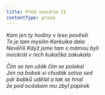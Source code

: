 ```yaml
---
title: Před usnutím II
contentType: prose
---
```


_Kam jen ty hodiny v lese pověsili  
To je tam myslím Karkulka dala  
Nevěříš Když jsme tam s mámou byli  
mockrát v nich kukačka zakukala_

  

_Čím se ten ušák čím se polekal  
Jen na bobek si chudák sotva sed  
pár bobků udělal a tak se hnal  
že pod ocáskem mu zbyl papírek_
